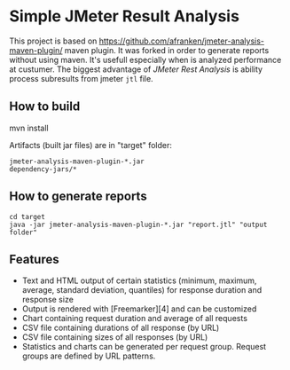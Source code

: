 Simple JMeter Result Analysis
=============================
This project is based on https://github.com/afranken/jmeter-analysis-maven-plugin/ maven plugin. It was forked in order to generate reports without using maven. It's usefull especially when is analyzed performance at custumer. The biggest advantage of *JMeter Rest Analysis* is ability process subresults from jmeter `jtl` file.


How to build
------------
mvn install

Artifacts (built jar files) are in "target" folder:
```
jmeter-analysis-maven-plugin-*.jar
dependency-jars/*
```
How to generate reports
-----------------------
```
cd target
java -jar jmeter-analysis-maven-plugin-*.jar "report.jtl" "output folder"
```

Features
--------
* Text and HTML output of certain statistics (minimum, maximum, average, standard deviation, quantiles) for response duration and response size
* Output is rendered with [Freemarker][4] and can be customized
* Chart containing request duration and average of all requests
* CSV file containing durations of all response (by URL)
* CSV file containing sizes of all responses (by URL)
* Statistics and charts can be generated per request group. Request groups are defined by URL patterns.
